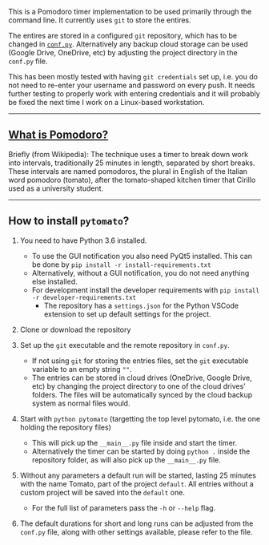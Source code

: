 This is a Pomodoro timer implementation to be used primarily through the command line. It currently uses `git` to store the entires.

The entires are stored in a configured `git` repository, which has to be changed in [`conf.py`](https://github.com/DTasev/pytomato/blob/master/pytomato/conf.py). Alternatively any backup cloud storage can be used (Google Drive, OneDrive, etc) by adjusting the project directory in the `conf.py` file.

This has been mostly tested with having `git credentials` set up, i.e. you do not need to re-enter your username and password on every push. It needs further testing to properly work with entering credentials and it will probably be fixed the next time I work on a Linux-based workstation.

---

[What is Pomodoro?](https://en.wikipedia.org/wiki/Pomodoro_Technique)
---------------------------------------------------------------------
Briefly (from Wikipedia): The technique uses a timer to break down work into intervals, traditionally 25 minutes in length, separated by short breaks. These intervals are named pomodoros, the plural in English of the Italian word pomodoro (tomato), after the tomato-shaped kitchen timer that Cirillo used as a university student.

---

How to install `pytomato`?
------------------------

1. You need to have Python 3.6 installed. 
    - To use the GUI notification you also need PyQt5 installed. This can be done by `pip install -r install-requirements.txt`
    - Alternatively, without a GUI notification, you do not need anything else installed.
    - For development install the developer requirements with `pip install -r developer-requirements.txt`
        - The repository has a `settings.json` for the Python VSCode extension to set up default settings for the project.

1. Clone or download the repository

1. Set up the `git` executable and the remote repository in `conf.py`.
    - If not using `git` for storing the entries files, set the `git` executable variable to an empty string `""`.
    - The entries can be stored in cloud drives (OneDrive, Google Drive, etc) by changing the project directory to one of the cloud drives' folders. The files will be automatically synced by the cloud backup system as normal files would.
    
1. Start with `python pytomato` (targetting the top level pytomato, i.e. the one holding the repository files)
    - This will pick up the `__main__.py` file inside and start the timer.
    - Alternatively the timer can be started by doing `python .` inside the repository folder, as will also pick up the `__main__.py` file.
    
1. Without any parameters a default run will be started, lasting 25 minutes with the name Tomato, part of the project `default`. All entries without a custom project will be saved into the `default` one.
    - For the full list of parameters pass the `-h` or `--help` flag.

1. The default durations for short and long runs can be adjusted from the `conf.py` file, along with other settings available, please refer to the file.
